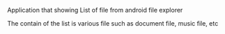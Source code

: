 Application that showing List of file from android file explorer

The contain of the list is various file such as document file, music file, etc 
